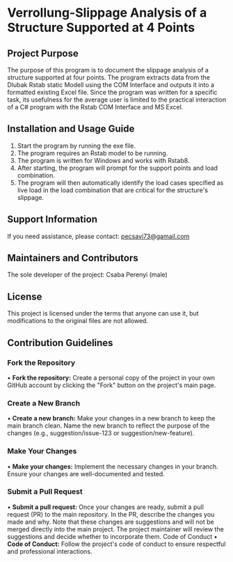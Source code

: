 # Verrollung-Slippage Analysis of a Structure Supported at 4 Points

## Project Purpose
The purpose of this program is to document the slippage analysis of a structure supported at four points.
The program extracts data from the Dlubak Rstab static Modell using the COM Interface and outputs it into a formatted existing Excel file. 
Since the program was written for a specific task, its usefulness for the average user is limited to the practical interaction of a C# program with the Rstab COM Interface and MS Excel.
## Installation and Usage Guide
1.	Start the program by running the exe file.
2.	The program requires an Rstab model to be running.
3.	The program is written for Windows and works with Rstab8.
4.	After starting, the program will prompt for the support points and load combination.
5.	The program will then automatically identify the load cases specified as live load in the load combination that are critical for the structure's slippage.

## Support Information
If you need assistance, please contact: pecsavi73@gamail.com  
## Maintainers and Contributors  
The sole developer of the project: Csaba Perenyi (male)
## License
This project is licensed under the terms that anyone can use it, but modifications to the original files are not allowed.
## Contribution Guidelines
### Fork the Repository
•	**Fork the repository:** Create a personal copy of the project in your own GitHub account by clicking the "Fork" button on the project's main page.
### Create a New Branch
•	**Create a new branch:** Make your changes in a new branch to keep the main branch clean. Name the new branch to reflect the purpose of the changes (e.g., suggestion/issue-123 or suggestion/new-feature).
### Make Your Changes
•	**Make your changes:** Implement the necessary changes in your branch. Ensure your changes are well-documented and tested.
### Submit a Pull Request
•	**Submit a pull request:** Once your changes are ready, submit a pull request (PR) to the main repository. In the PR, describe the changes you made and why. Note that these changes are suggestions and will not be merged directly into the main project. The project maintainer will review the suggestions and decide whether to incorporate them.
Code of Conduct
•	**Code of Conduct:** Follow the project's code of conduct to ensure respectful and professional interactions.
